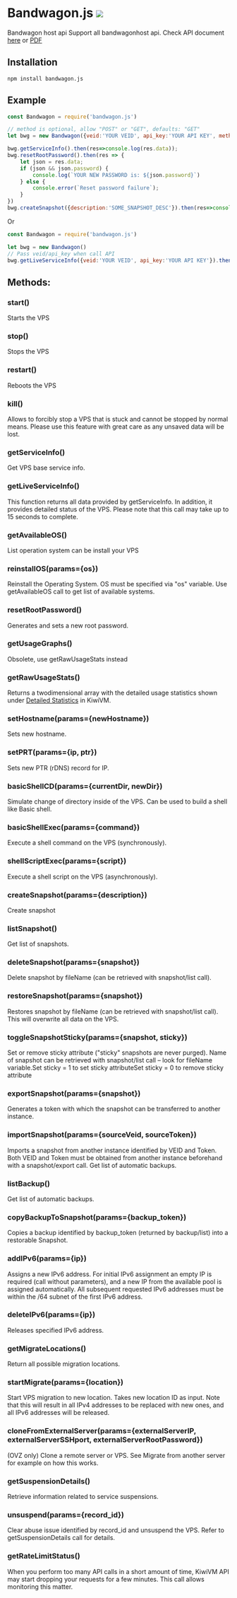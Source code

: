 # Bandwagon.js ![](https://img.shields.io/npm/v/bandwagon.js.svg)

Bandwagon host api
Support all bandwagonhost api.
Check API document [here](https://kiwivm.64clouds.com/main-exec.php?mode=api) or [PDF](./API.pdf)

## Installation
```
npm install bandwagon.js
```

## Example
```js
const Bandwagon = require('bandwagon.js')

// method is optional, allow "POST" or "GET", defaults: "GET"
let bwg = new Bandwagon({veid:'YOUR VEID', api_key:'YOUR API KEY', method: 'POST'})

bwg.getServiceInfo().then(res=>console.log(res.data));
bwg.resetRootPassword().then(res => {
	let json = res.data;
	if (json && json.password) {
		console.log(`YOUR NEW PASSWORD is: ${json.password}`)
	} else {
		console.error(`Reset password failure`);
	}
})
bwg.createSnapshot({description:'SOME_SNAPSHOT_DESC'}).then(res=>console.log(res.data))
```

Or

```js
const Bandwagon = require('bandwagon.js')

let bwg = new Bandwagon()
// Pass veid/api_key when call API
bwg.getLiveServiceInfo({veid:'YOUR VEID', api_key:'YOUR API KEY'}).then(res => console.log(res.data))
```

## Methods:
### start()
Starts the VPS

### stop()
Stops the VPS

### restart()
Reboots the VPS

### kill()
Allows to forcibly stop a VPS that is stuck and cannot be stopped by normal means. Please use this feature with great care as any unsaved data will be lost.

### getServiceInfo()
Get VPS base service info.

### getLiveServiceInfo()
This function returns all data provided by getServiceInfo. In addition, it provides detailed status of the VPS.
Please note that this call may take up to 15 seconds to complete.

### getAvailableOS()
List operation system can be install your VPS

### reinstallOS(params={os})
Reinstall the Operating System. OS must be specified via "os" variable. Use getAvailableOS call to get list of available systems.

### resetRootPassword()
Generates and sets a new root password.

### getUsageGraphs()
Obsolete, use getRawUsageStats instead

### getRawUsageStats()
Returns a two­dimensional array with the detailed usage statistics shown under [Detailed Statistics](https://kiwivm.64clouds.com/kiwi-main-controls.php?mode=stats) in KiwiVM.

### setHostname(params={newHostname})
Sets new hostname.

### setPRT(params={ip, ptr})
Sets new PTR (rDNS) record for IP.

### basicShellCD(params={currentDir, newDir})
Simulate change of directory inside of the VPS. Can be used to build a shell like Basic shell.

### basicShellExec(params={command})
Execute a shell command on the VPS (synchronously).

### shellScriptExec(params={script})
Execute a shell script on the VPS (asynchronously).

### createSnapshot(params={description})
Create snapshot

### listSnapshot()
Get list of snapshots.

### deleteSnapshot(params={snapshot})
Delete snapshot by fileName (can be retrieved with snapshot/list call).

### restoreSnapshot(params={snapshot})
Restores snapshot by fileName (can be retrieved with snapshot/list call). This will overwrite all data on the VPS.

### toggleSnapshotSticky(params={snapshot, sticky})
Set or remove sticky attribute ("sticky" snapshots are never purged). Name of snapshot can be retrieved with snapshot/list call – look for fileName variable.Set sticky = 1 to set sticky attributeSet sticky = 0 to remove sticky attribute

### exportSnapshot(params={snapshot})
Generates a token with which the snapshot can be transferred to another instance.

### importSnapshot(params={sourceVeid, sourceToken})
Imports a snapshot from another instance identified by VEID and Token. Both VEID and Token must be obtained from another instance beforehand with a snapshot/export call.
Get list of automatic backups.

### listBackup()
Get list of automatic backups.

### copyBackupToSnapshot(params={backup_token})
Copies a backup identified by backup_token (returned by backup/list) into a restorable Snapshot.

### addIPv6(params={ip})
Assigns a new IPv6 address. For initial IPv6 assignment an empty IP is required (call without parameters), and a new IP from the available pool is assigned automatically. All subsequent requested IPv6 addresses must be within the /64 subnet of the first IPv6 address.

### deleteIPv6(params={ip})
Releases specified IPv6 address.

### getMigrateLocations()
Return all possible migration locations.

### startMigrate(params={location})
Start VPS migration to new location. Takes new location ID as input. Note that this will result in all IPv4 addresses to be replaced with new ones, and all IPv6 addresses will be released.

### cloneFromExternalServer(params={externalServerIP, externalServerSSHport, externalServerRootPassword})
(OVZ only) Clone a remote server or VPS. See Migrate from another server for example on how this works.

### getSuspensionDetails()
Retrieve information related to service suspensions.

### unsuspend(params={record_id})
Clear abuse issue identified by record_id and unsuspend the VPS. Refer to getSuspensionDetails call for details.

### getRateLimitStatus()
When you perform too many API calls in a short amount of time, KiwiVM API may start dropping your requests for a few minutes. This call allows monitoring this matter.
